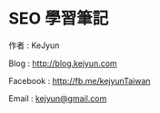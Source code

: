 # SEO 學習筆記

作者 : KeJyun

Blog : http://blog.kejyun.com

Facebook : http://fb.me/kejyunTaiwan

Email : kejyun@gmail.com
